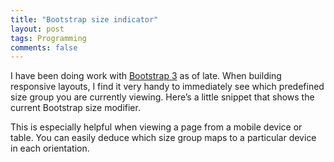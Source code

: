 ```yaml
---
title: "Bootstrap size indicator"
layout: post
tags: Programming
comments: false
--- 
```


I have been doing work with [Bootstrap 3](http://getbootstrap.com) as of late. When building responsive layouts, I find it very handy to immediately see which predefined size group you are currently viewing. Here’s a little snippet that shows the current Bootstrap size modifier.

<script src="https://gist.github.com/csim/30aed7384208a76f6a07.js"></script>

This is especially helpful when viewing a page from a mobile device or table. You can easily deduce which size group maps to a particular device in each orientation.
